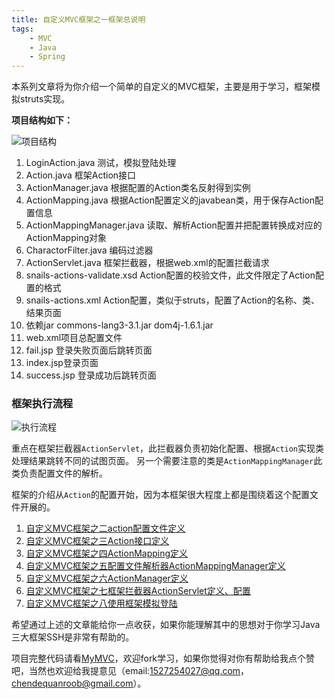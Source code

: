 ```yaml
---
title: 自定义MVC框架之一框架总说明
tags: 
    - MVC
    - Java
    - Spring
---
```


本系列文章将为你介绍一个简单的自定义的MVC框架，主要是用于学习，框架模拟struts实现。

**项目结构如下：**

![项目结构](http://7xnrhh.com1.z0.glb.clouddn.com/QQ%E5%9B%BE%E7%89%8720160303141839.png)

1. LoginAction.java 测试，模拟登陆处理
2. Action.java 框架Action接口
3. ActionManager.java 根据配置的Action类名反射得到实例
4. ActionMapping.java 根据Action配置定义的javabean类，用于保存Action配置信息
5. ActionMappingManager.java 读取、解析Action配置并把配置转换成对应的ActionMapping对象
6. CharactorFilter.java 编码过滤器
7. ActionServlet.java 框架拦截器，根据web.xml的配置拦截请求
8. snails-actions-validate.xsd Action配置的校验文件，此文件限定了Action配置的格式
9. snails-actions.xml Action配置，类似于struts，配置了Action的名称、类、结果页面
10. 依赖jar commons-lang3-3.1.jar dom4j-1.6.1.jar
11. web.xml项目总配置文件
12. fail.jsp 登录失败页面后跳转页面
13. index.jsp登录页面
14. success.jsp 登录成功后跳转页面

### 框架执行流程

![执行流程](http://7xnrhh.com1.z0.glb.clouddn.com/%E8%87%AA%E5%AE%9A%E4%B9%89MVC%E6%A1%86%E6%9E%B6%EF%BC%8C%E6%89%A7%E8%A1%8C%E6%B5%81%E7%A8%8B.png)

重点在框架拦截器`ActionServlet`，此拦截器负责初始化配置、根据`Action`实现类处理结果跳转不同的试图页面。
另一个需要注意的类是`ActionMappingManager`此类负责配置文件的解析。

框架的介绍从`Action`的配置开始，因为本框架很大程度上都是围绕着这个配置文件开展的。

1. [自定义MVC框架之二action配置文件定义](https://github.com/ubuntuvim/study-note/blob/master/%E8%87%AA%E5%AE%9A%E4%B9%89MVC%E6%A1%86%E6%9E%B6/%E8%87%AA%E5%AE%9A%E4%B9%89MVC%E6%A1%86%E6%9E%B6%E4%B9%8B%E4%BA%8Caction%E9%85%8D%E7%BD%AE%E6%96%87%E4%BB%B6%E5%AE%9A%E4%B9%89.md)
2. [自定义MVC框架之三Action接口定义](https://github.com/ubuntuvim/study-note/blob/master/%E8%87%AA%E5%AE%9A%E4%B9%89MVC%E6%A1%86%E6%9E%B6/%E8%87%AA%E5%AE%9A%E4%B9%89MVC%E6%A1%86%E6%9E%B6%E4%B9%8B%E4%B8%89Action%E6%8E%A5%E5%8F%A3%E5%AE%9A%E4%B9%89.md)
3. [自定义MVC框架之四ActionMapping定义](https://github.com/ubuntuvim/study-note/blob/master/%E8%87%AA%E5%AE%9A%E4%B9%89MVC%E6%A1%86%E6%9E%B6/%E8%87%AA%E5%AE%9A%E4%B9%89MVC%E6%A1%86%E6%9E%B6%E4%B9%8B%E5%9B%9BActionMapping%E5%AE%9A%E4%B9%89.md)
4. [自定义MVC框架之五配置文件解析器ActionMappingManager定义](https://github.com/ubuntuvim/study-note/blob/master/%E8%87%AA%E5%AE%9A%E4%B9%89MVC%E6%A1%86%E6%9E%B6/%E8%87%AA%E5%AE%9A%E4%B9%89MVC%E6%A1%86%E6%9E%B6%E4%B9%8B%E4%BA%94%E9%85%8D%E7%BD%AE%E6%96%87%E4%BB%B6%E8%A7%A3%E6%9E%90%E5%99%A8ActionMappingManager%E5%AE%9A%E4%B9%89.md)
5. [自定义MVC框架之六ActionManager定义](https://github.com/ubuntuvim/study-note/blob/master/%E8%87%AA%E5%AE%9A%E4%B9%89MVC%E6%A1%86%E6%9E%B6/%E8%87%AA%E5%AE%9A%E4%B9%89MVC%E6%A1%86%E6%9E%B6%E4%B9%8B%E5%85%ADActionManager%E5%AE%9A%E4%B9%89.md)
6. [自定义MVC框架之七框架拦截器ActionServlet定义、配置](https://github.com/ubuntuvim/study-note/blob/master/%E8%87%AA%E5%AE%9A%E4%B9%89MVC%E6%A1%86%E6%9E%B6/%E8%87%AA%E5%AE%9A%E4%B9%89MVC%E6%A1%86%E6%9E%B6%E4%B9%8B%E4%B8%83%E6%A1%86%E6%9E%B6%E6%8B%A6%E6%88%AA%E5%99%A8ActionServlet%E5%AE%9A%E4%B9%89%E3%80%81%E9%85%8D%E7%BD%AE.md)
7. [自定义MVC框架之八使用框架模拟登陆](https://github.com/ubuntuvim/study-note/blob/master/%E8%87%AA%E5%AE%9A%E4%B9%89MVC%E6%A1%86%E6%9E%B6/%E8%87%AA%E5%AE%9A%E4%B9%89MVC%E6%A1%86%E6%9E%B6%E4%B9%8B%E5%85%AB%E4%BD%BF%E7%94%A8%E6%A1%86%E6%9E%B6%E6%A8%A1%E6%8B%9F%E7%99%BB%E9%99%86.md)


希望通过上述的文章能给你一点收获，如果你能理解其中的思想对于你学习Java三大框架SSH是非常有帮助的。


项目完整代码请看[MyMVC](https://github.com/ubuntuvim/myMVC)，欢迎fork学习，如果你觉得对你有帮助给我点个赞吧，当然也欢迎给我提意见（email:1527254027@qq.com，chendequanroob@gmail.com）。
